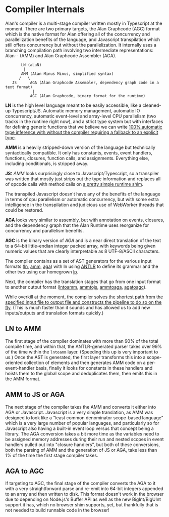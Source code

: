 # Compiler Internals

Alan's compiler is a multi-stage compiler written mostly in Typescript at the moment. There are two primary targets, the Alan Graphcode (AGC) format which is the native format for Alan offering all of the concurrency and parallelization benefits of the language, and Javascript transpilation which still offers concurrency but without the parallelization. It internally uses a branching compilation path involving two intermediate representations: Alan-- (AMM) and Alan Graphcode Assembler (AGA).

```
       LN (aLaN)
        |
       AMM (Alan Minus Minus, simplified syntax)
      /   \
   JS      AGA (Alan Graphcode Assembler, dependency graph code in a text format)
            |
           AGC (Alan Graphcode, binary format for the runtime)
```

**LN** is the high level language meant to be easily accessible, like a cleaned-up Typescript/JS. Automatic memory management, automatic IO concurrency, automatic event-level and array-level CPU parallelism (two tracks in the runtime right now), and a strict type system but with interfaces for defining generic functions that we believe we can write [100% automatic type inference with without the compiler requiring a fallback to an explicit type](https://github.com/alantech/alan/blob/main/rfcs/006%20-%20Automatic%20Argument%20Interfaces%20RFC.md).

**AMM** is a heavily stripped-down version of the language but technically syntactically compatible. It only has constants, events, event handlers, functions, closures, function calls, and assignments. Everything else, including conditionals, is stripped away.

**JS:** *AMM* looks surprisingly close to Javascript/Typescript, so a transpiler was written that mostly just strips out the type information and replaces all of opcode calls with method calls on [a pretty simple runtime shim](https://github.com/alantech/alan/blob/main/js-runtime/index.js).

The transpiled Javascript doesn't have any of the benefits of the language in terms of cpu parallelism or automatic concurrency, but with some extra intelligence in the transpilation and judicious use of WebWorker threads that could be restored.

**AGA** looks very similar to assembly, but with annotation on events, closures, and the dependency graph that the Alan Runtime uses reorganize for concurrency and parallelism benefits.

**AGC** is the binary version of *AGA* and is a near direct translation of the text to a 64-bit little-endian integer packed array, with keywords being given numeric values that are clearly interpretable as 8 UTF-8/ASCII characters.

The compiler contains as a set of AST generators for the various input formats ([ln](https://github.com/alantech/alan/tree/main/compiler/src/ln), [amm](https://github.com/alantech/alan/blob/main/compiler/src/amm.ts), [aga](https://github.com/alantech/alan/blob/main/compiler/src/aga.ts)) with ln using [ANTLR](https://www.antlr.org/) to define its grammar and the other two using our homegrown [lp](https://github.com/alantech/alan/blob/main/compiler/src/lp.ts).

Next, the compiler has the translation stages that go from one input format to another output format ([lntoamm](https://github.com/alantech/alan/tree/main/compiler/src/lntoamm), [ammtojs](https://github.com/alantech/alan/blob/main/compiler/src/ammtojs.ts), [ammtoaga](https://github.com/alantech/alan/blob/main/compiler/src/ammtoaga.ts), [agatoagc](https://github.com/alantech/alan/blob/main/compiler/src/agatoagc.ts)).

While overkill at the moment, the compiler [solves the shortest path from the specified input file to output file and constructs the pipeline to do so on the fly](https://github.com/alantech/alan/blob/main/compiler/src/pipeline.ts). (This is much faster than it sounds and has allowed us to add new inputs/outputs and translation formats quickly.)

## LN to AMM

The first stage of the compiler dominates with more than 90% of the total compile time, and within that, the ANTLR-generated parser takes over 99% of the time within the `lntoamm` layer. (Speeding this up is very important to us.) Once the AST is generated, the first layer transforms this into a scope-oriented collection of elements and then generates AMM code on a per-event-handler basis, finally it looks for constants in these handlers and hoists them to the global scope and deduplicates them, then emits this in the AMM format.

## AMM to JS or AGA

The next stage of the compiler takes the AMM and converts it either into AGA or Javascript. Javascript is a very simple translation, as AMM was designed to look like a "least common denominator scope-based language" which is a very large number of popular languages, and particularly so for Javascript also having a built-in event loop versus that concept being a library. The AGA conversion takes a bit more time as the variables need to be assigned memory addresses during their run and nested scopes in event handlers pulled out into "closure handlers", but both of these conversions, both the parsing of AMM and the generation of JS or AGA, take less than 1% of the time the first stage compiler takes.

## AGA to AGC

If targeting to AGC, the final stage of the compiler converts the AGA to it with a very straightforward parse and re-emit into 64-bit integers appended to an array and then written to disk. This format doesn't work in the browser due to depending on Node.js's Buffer API as well as the new BigInt/BigUInt support it has, which no browser shim supports, yet, but thankfully that is not needed to build runnable code in the browser!
